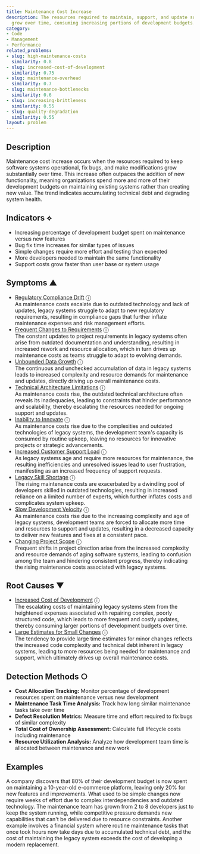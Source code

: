 ```yaml
---
title: Maintenance Cost Increase
description: The resources required to maintain, support, and update software systems
  grow over time, consuming increasing portions of development budgets.
category:
- Code
- Management
- Performance
related_problems:
- slug: high-maintenance-costs
  similarity: 0.8
- slug: increased-cost-of-development
  similarity: 0.75
- slug: maintenance-overhead
  similarity: 0.7
- slug: maintenance-bottlenecks
  similarity: 0.6
- slug: increasing-brittleness
  similarity: 0.55
- slug: quality-degradation
  similarity: 0.55
layout: problem
---
```


## Description

Maintenance cost increase occurs when the resources required to keep software systems operational, fix bugs, and make modifications grow substantially over time. This increase often outpaces the addition of new functionality, meaning organizations spend more and more of their development budgets on maintaining existing systems rather than creating new value. The trend indicates accumulating technical debt and degrading system health.

## Indicators ⟡

- Increasing percentage of development budget spent on maintenance versus new features
- Bug fix time increases for similar types of issues
- Simple changes require more effort and testing than expected
- More developers needed to maintain the same functionality
- Support costs grow faster than user base or system usage

## Symptoms ▲
- [Regulatory Compliance Drift](regulatory-compliance-drift.md) <span class="info-tooltip" title="Confidence: 0.443, Strength: 0.688">ⓘ</span>
<br/>  As maintenance costs escalate due to outdated technology and lack of updates, legacy systems struggle to adapt to new regulatory requirements, resulting in compliance gaps that further inflate maintenance expenses and risk management efforts.
- [Frequent Changes to Requirements](frequent-changes-to-requirements.md) <span class="info-tooltip" title="Confidence: 0.407, Strength: 0.638">ⓘ</span>
<br/>  The constant updates to project requirements in legacy systems often arise from outdated documentation and understanding, resulting in increased rework and resource allocation, which in turn drives up maintenance costs as teams struggle to adapt to evolving demands.
- [Unbounded Data Growth](unbounded-data-growth.md) <span class="info-tooltip" title="Confidence: 0.353, Strength: 0.626">ⓘ</span>
<br/>  The continuous and unchecked accumulation of data in legacy systems leads to increased complexity and resource demands for maintenance and updates, directly driving up overall maintenance costs.
- [Technical Architecture Limitations](technical-architecture-limitations.md) <span class="info-tooltip" title="Confidence: 0.350, Strength: 0.670">ⓘ</span>
<br/>  As maintenance costs rise, the outdated technical architecture often reveals its inadequacies, leading to constraints that hinder performance and scalability, thereby escalating the resources needed for ongoing support and updates.
- [Inability to Innovate](inability-to-innovate.md) <span class="info-tooltip" title="Confidence: 0.339, Strength: 0.686">ⓘ</span>
<br/>  As maintenance costs rise due to the complexities and outdated technologies of legacy systems, the development team's capacity is consumed by routine upkeep, leaving no resources for innovative projects or strategic advancements.
- [Increased Customer Support Load](increased-customer-support-load.md) <span class="info-tooltip" title="Confidence: 0.337, Strength: 0.610">ⓘ</span>
<br/>  As legacy systems age and require more resources for maintenance, the resulting inefficiencies and unresolved issues lead to user frustration, manifesting as an increased frequency of support requests.
- [Legacy Skill Shortage](legacy-skill-shortage.md) <span class="info-tooltip" title="Confidence: 0.336, Strength: 0.595">ⓘ</span>
<br/>  The rising maintenance costs are exacerbated by a dwindling pool of developers skilled in outdated technologies, resulting in increased reliance on a limited number of experts, which further inflates costs and complicates system upkeep.
- [Slow Development Velocity](slow-development-velocity.md) <span class="info-tooltip" title="Confidence: 0.327, Strength: 0.655">ⓘ</span>
<br/>  As maintenance costs rise due to the increasing complexity and age of legacy systems, development teams are forced to allocate more time and resources to support and updates, resulting in a decreased capacity to deliver new features and fixes at a consistent pace.
- [Changing Project Scope](changing-project-scope.md) <span class="info-tooltip" title="Confidence: 0.310, Strength: 0.674">ⓘ</span>
<br/>  Frequent shifts in project direction arise from the increased complexity and resource demands of aging software systems, leading to confusion among the team and hindering consistent progress, thereby indicating the rising maintenance costs associated with legacy systems.

## Root Causes ▼
- [Increased Cost of Development](increased-cost-of-development.md) <span class="info-tooltip" title="Confidence: 0.319, Strength: 0.782">ⓘ</span>
<br/>  The escalating costs of maintaining legacy systems stem from the heightened expenses associated with repairing complex, poorly structured code, which leads to more frequent and costly updates, thereby consuming larger portions of development budgets over time.
- [Large Estimates for Small Changes](large-estimates-for-small-changes.md) <span class="info-tooltip" title="Confidence: 0.314, Strength: 0.759">ⓘ</span>
<br/>  The tendency to provide large time estimates for minor changes reflects the increased code complexity and technical debt inherent in legacy systems, leading to more resources being needed for maintenance and support, which ultimately drives up overall maintenance costs.

## Detection Methods ○

- **Cost Allocation Tracking:** Monitor percentage of development resources spent on maintenance versus new development
- **Maintenance Task Time Analysis:** Track how long similar maintenance tasks take over time
- **Defect Resolution Metrics:** Measure time and effort required to fix bugs of similar complexity
- **Total Cost of Ownership Assessment:** Calculate full lifecycle costs including maintenance
- **Resource Utilization Analysis:** Analyze how development team time is allocated between maintenance and new work

## Examples

A company discovers that 80% of their development budget is now spent on maintaining a 10-year-old e-commerce platform, leaving only 20% for new features and improvements. What used to be simple changes now require weeks of effort due to complex interdependencies and outdated technology. The maintenance team has grown from 2 to 8 developers just to keep the system running, while competitive pressure demands new capabilities that can't be delivered due to resource constraints. Another example involves a financial system where routine maintenance tasks that once took hours now take days due to accumulated technical debt, and the cost of maintaining the legacy system exceeds the cost of developing a modern replacement.
